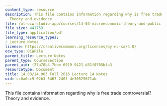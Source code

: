 ```yaml
---
content_type: resource
description: This file contains information regarding why is free trade controversial?
  Theory and evidence.
file: /ol-ocw-studio-app/courses/14-03-microeconomic-theory-and-public-policy-fall-2016/cc6a0cc902b3546724034e50529671ab_MIT14_03F16_lec14.pdf
file_size: 441759
file_type: application/pdf
learning_resource_types:
- Lecture Notes
license: https://creativecommons.org/licenses/by-nc-sa/4.0/
ocw_type: OCWFile
parent_title: Lecture Notes
parent_type: CourseSection
parent_uid: f27a70b4-7bee-6919-9421-d31f0705bfa3
resourcetype: Document
title: 14.03/14.003 Fall 2016 Lecture 14 Notes
uid: cc6a0cc9-02b3-5467-2403-4e50529671ab
---
```

This file contains information regarding why is free trade controversial? Theory and evidence.